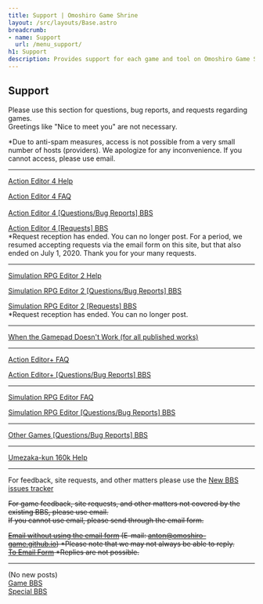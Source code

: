 ```yaml
---
title: Support | Omoshiro Game Shrine
layout: /src/layouts/Base.astro
breadcrumb:
- name: Support
  url: /menu_support/
h1: Support
description: Provides support for each game and tool on Omoshiro Game Shrine. Feel free to post your questions, bug reports, and requests.
---
```


## Support

Please use this section for questions, bug reports, and requests regarding games.  
Greetings like "Nice to meet you" are not necessary.  
  
*Due to anti-spam measures, access is not possible from a very small number of hosts (providers). We apologize for any inconvenience. If you cannot access, please use email.  
  

---

[Action Editor 4 Help](/en/menu_support/actioneditor4_help/)  
  
[Action Editor 4 FAQ  
](/en/menu_support/actioneditor4_qa/)  
[Action Editor 4 [Questions/Bug Reports] BBS](/en/menu_support/joyful_actioneditor4_q/joyful/)  
  
[Action Editor 4 [Requests] BBS](/en/menu_support/joyful_actioneditor4_d/joyful/)  
*Request reception has ended. You can no longer post. For a period, we resumed accepting requests via the email form on this site, but that also ended on July 1, 2020. Thank you for your many requests.  

---

[Simulation RPG Editor 2 Help](/en/menu_support/srpgeditor2_help/)  
  
[Simulation RPG Editor 2 [Questions/Bug Reports] BBS](/en/menu_support/joyful_srpgeditor2_q/joyful/)  
  
[Simulation RPG Editor 2 [Requests] BBS](/en/menu_support/joyful_srpgeditor2_d/joyful/)  
*Request reception has ended. You can no longer post.  

---

[When the Gamepad Doesn't Work (for all published works)](/en/menu_support/gamepad_preferred_device/)  

---

[Action Editor+ FAQ](/en/menu_support/actioneditorplus_qa/)  
  
[Action Editor+ [Questions/Bug Reports] BBS](/en/menu_support/joyful_actioneditorplus_q/joyful/)  
  

---

[Simulation RPG Editor FAQ](/en/menu_support/srpgeditor_qa/)  
  
[Simulation RPG Editor [Questions/Bug Reports] BBS](/en/menu_support/joyful_srpgeditor_q/joyful/)  
  

---

[Other Games [Questions/Bug Reports] BBS](/en/menu_support/joyful_others_q/joyful/)  
  

---

[Umezaka-kun 160k Help](/en/menu_support/umezaka_help/)  
  

---

For feedback, site requests, and other matters please use the [New BBS issues tracker](https://github.com/omoshiro-game/bbs/issues)  

~~For game feedback, site requests, and other matters not covered by the existing BBS, please use email.~~  
~~If you cannot use email, please send through the email form.~~  
  
~~[Email without using the email form](mailto:anton@omoshiro-game.github.io "Email to Administrator") (E-mail: anton@omoshiro-game.github.io) *Please note that we may not always be able to reply.~~  
~~[To Email Form](/en/menu_mail/) *Replies are not possible.~~  

---

<Past Logs> (No new posts)  
[Game BBS](/patio_game/patio.cgi)  
[Special BBS](/menu_special_bbs/)
```